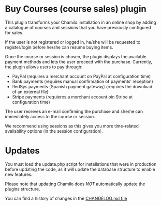 Buy Courses (course sales) plugin
=================================
This plugin transforms your Chamilo installation in an online shop by adding a catalogue
 of courses and sessions that you have previously configured for sales.

If the user is not registered or logged in, he/she will be requested to register/login
before he/she can resume buying items.

Once the course or session is chosen, the plugin displays the available payment methods
and lets the user proceed with the purchase.
Currently, the plugin allows users to pay through:
 - PayPal (requires a merchant account on PayPal at configuration time)
 - Bank payments (requires manual confirmation of payments' reception)
 - RedSys payments (Spanish payment gateway) (requires the download of an external file)
 - Stripe payments (requieres a merchant account oin Stripe at configuration time)

The user receives an e-mail confirming the purchase and she/he can immediately 
access to the course or session.

We recommend using sessions as this gives you more time-related availability options
(in the session configuration).

Updates
=========

You must load the update.php script for installations that were in 
production before updating the code, as it will update the database structure to
enable new features.

Please note that updating Chamilo does *NOT* automatically update the plugins
structure.

You can find a history of changes in the [CHANGELOG.md file](./CHANGELOG.md)